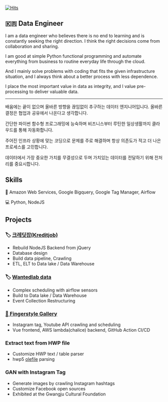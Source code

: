 [![Hits](https://hits.seeyoufarm.com/api/count/incr/badge.svg?url=https%3A%2F%2Fgithub.com%2Fjongwony)](https://hits.seeyoufarm.com)

## :kr: Data Engineer

I am a data engineer who believes there is no end to learning and is constantly seeking the right direction.
I think the right decisions come from collaboration and sharing.

I am good at simple Python functional programming and automate everything from business to routine everyday life through the cloud.

And I mainly solve problems with coding that fits the given infrastructure situation, and I always think about a better process with less dependence.

I place the most important value in data as integrity, and I value pre-processing to deliver valuable data.

---

배움에는 끝이 없으며 올바른 방향을 끊임없이 추구하는 데이터 엔지니어입니다.
올바른 결정은 협업과 공유에서 나온다고 생각합니다.

간단한 파이썬 함수형 프로그래밍에 능숙하며 비즈니스부터 루틴한 일상생활까지 클라우드를 통해 자동화합니다.

주어진 인프라 상황에 맞는 코딩으로 문제를 주로 해결하며 항상 의존도가 적고 더 나은 프로세스를 고민합니다.

데이터에서 가장 중요한 가치를 무결성으로 두며 가치있는 데이터를 전달하기 위해 전처리를 중요시합니다.

## Skills

:dart: Amazon Web Services, Google Bigquery, Google Tag Manager, Airflow

:computer: Python, NodeJS

## Projects

### :label: [크레딧잡(Kreditjob)](https://kreditjob.com/)

- Rebuild NodeJS Backend from jQuery
- Database design
- Build data pipeline, Crawling
- ETL, ELT to Data lake / Data Warehouse

### :label: [Wantedlab data](https://wanted.co.kr/)

- Complex scheduling with airflow sensors
- Build to Data lake / Data Warehouse
- Event Collection Restructuring

### [:guitar: Fingerstyle Gallery](https://fingerstyle.jongwony.com)

- Instagram tag, Youtube API crawling and scheduling
- Vue frontend, AWS lambda(chalice) backend, GitHub Action CI/CD

### Extract text from HWP file

- Customize HWP text / table parser
- hwp5 [olefile](https://github.com/decalage2/olefile) parsing

### GAN with Instagram Tag

- Generate images by crawling Instagram hashtags
- Customize Facebook open sources
- Exhibited at the Gwangju Cultural Foundation
